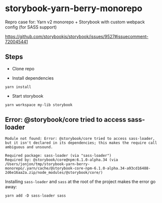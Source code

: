 # storybook-yarn-berry-monorepo

Repro case for: Yarn v2 monorepo + Storybook with custom webpack config (for SASS support)

https://github.com/storybookjs/storybook/issues/9527#issuecomment-720045441

## Steps

- Clone repo

- Install dependencies

`yarn install`

- Start storybook

`yarn workspace my-lib storybook`

## Error: @storybook/core tried to access sass-loader

```
Module not found: Error: @storybook/core tried to access sass-loader, but it isn't declared in its dependencies; this makes the require call ambiguous and unsound.

Required package: sass-loader (via "sass-loader")
Required by: @storybook/core@npm:6.1.0-alpha.34 (via /Users/jonjon/tmp/storybook-yarn-berry-monorepo/.yarn/cache/@storybook-core-npm-6.1.0-alpha.34-a93cd16488-2d6e16aa2a.zip/node_modules/@storybook/core/)
```

Installing `sass-loader` and `sass` at the root of the project makes the error
go away:

`yarn add -D sass-loader sass`
